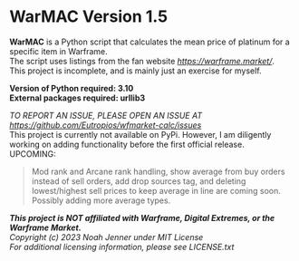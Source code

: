 
<h1>WarMAC Version 1.5</h1>

**WarMAC** is a Python script that calculates the mean price of platinum for a specific item in Warframe.  
The script uses listings from the fan website *<https://warframe.market/>*.  
This project is incomplete, and is mainly just an exercise for myself.

**Version of Python required: 3.10**  
**External packages required: urllib3**  

*TO REPORT AN ISSUE, PLEASE OPEN AN ISSUE AT <https://github.com/Eutropios/wfmarket-calc/issues>*  
This project is currently not available on PyPi. However, I am diligently working on adding functionality before the first official release.  
UPCOMING:  
> Mod rank and Arcane rank handling, show average from buy orders instead of sell orders, add drop sources tag, and deleting lowest/highest sell prices to keep average in line are coming soon. Possibly adding more average types.

***This project is NOT affiliated with Warframe, Digital Extremes, or the Warframe Market.***  
*Copyright (c) 2023 Noah Jenner under MIT License*  
*For additional licensing information, please see LICENSE.txt*
